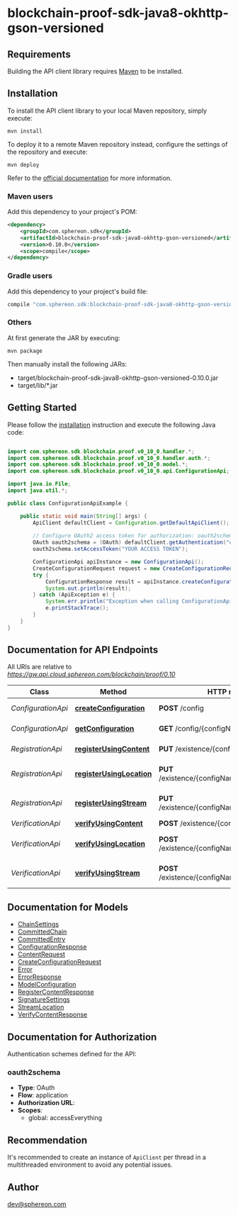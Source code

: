 # blockchain-proof-sdk-java8-okhttp-gson-versioned

## Requirements

Building the API client library requires [Maven](https://maven.apache.org/) to be installed.

## Installation

To install the API client library to your local Maven repository, simply execute:

```shell
mvn install
```

To deploy it to a remote Maven repository instead, configure the settings of the repository and execute:

```shell
mvn deploy
```

Refer to the [official documentation](https://maven.apache.org/plugins/maven-deploy-plugin/usage.html) for more information.

### Maven users

Add this dependency to your project's POM:

```xml
<dependency>
    <groupId>com.sphereon.sdk</groupId>
    <artifactId>blockchain-proof-sdk-java8-okhttp-gson-versioned</artifactId>
    <version>0.10.0</version>
    <scope>compile</scope>
</dependency>
```

### Gradle users

Add this dependency to your project's build file:

```groovy
compile "com.sphereon.sdk:blockchain-proof-sdk-java8-okhttp-gson-versioned:0.10.0"
```

### Others

At first generate the JAR by executing:

    mvn package

Then manually install the following JARs:

* target/blockchain-proof-sdk-java8-okhttp-gson-versioned-0.10.0.jar
* target/lib/*.jar

## Getting Started

Please follow the [installation](#installation) instruction and execute the following Java code:

```java

import com.sphereon.sdk.blockchain.proof.v0_10_0.handler.*;
import com.sphereon.sdk.blockchain.proof.v0_10_0.handler.auth.*;
import com.sphereon.sdk.blockchain.proof.v0_10_0.model.*;
import com.sphereon.sdk.blockchain.proof.v0_10_0.api.ConfigurationApi;

import java.io.File;
import java.util.*;

public class ConfigurationApiExample {

    public static void main(String[] args) {
        ApiClient defaultClient = Configuration.getDefaultApiClient();
        
        // Configure OAuth2 access token for authorization: oauth2schema
        OAuth oauth2schema = (OAuth) defaultClient.getAuthentication("oauth2schema");
        oauth2schema.setAccessToken("YOUR ACCESS TOKEN");

        ConfigurationApi apiInstance = new ConfigurationApi();
        CreateConfigurationRequest request = new CreateConfigurationRequest(); // CreateConfigurationRequest | Create a new Proof of Existence configuration using the provided settings. The context points to a context of the Easy Blockchain API. When you have no own context, simply use 'multichain' without the quotes as context. You will be using our multichain ledger then, which is recomended during development/testing
        try {
            ConfigurationResponse result = apiInstance.createConfiguration(request);
            System.out.println(result);
        } catch (ApiException e) {
            System.err.println("Exception when calling ConfigurationApi#createConfiguration");
            e.printStackTrace();
        }
    }
}

```

## Documentation for API Endpoints

All URIs are relative to *https://gw.api.cloud.sphereon.com/blockchain/proof/0.10*

Class | Method | HTTP request | Description
------------ | ------------- | ------------- | -------------
*ConfigurationApi* | [**createConfiguration**](docs/ConfigurationApi.md#createConfiguration) | **POST** /config | Create a new configuration
*ConfigurationApi* | [**getConfiguration**](docs/ConfigurationApi.md#getConfiguration) | **GET** /config/{configName} | Get configuration
*RegistrationApi* | [**registerUsingContent**](docs/RegistrationApi.md#registerUsingContent) | **PUT** /existence/{configName}/content | Register content
*RegistrationApi* | [**registerUsingLocation**](docs/RegistrationApi.md#registerUsingLocation) | **PUT** /existence/{configName}/streams/location | Register hash using the Storage API
*RegistrationApi* | [**registerUsingStream**](docs/RegistrationApi.md#registerUsingStream) | **PUT** /existence/{configName}/streams/multipart | Register bytestream/file hash
*VerificationApi* | [**verifyUsingContent**](docs/VerificationApi.md#verifyUsingContent) | **POST** /existence/{configName}/content | Verify content
*VerificationApi* | [**verifyUsingLocation**](docs/VerificationApi.md#verifyUsingLocation) | **POST** /existence/{configName}/streams/location | Verify hash using the Storage API
*VerificationApi* | [**verifyUsingStream**](docs/VerificationApi.md#verifyUsingStream) | **POST** /existence/{configName}/streams/multipart | Verify bytestream/file hash


## Documentation for Models

 - [ChainSettings](docs/ChainSettings.md)
 - [CommittedChain](docs/CommittedChain.md)
 - [CommittedEntry](docs/CommittedEntry.md)
 - [ConfigurationResponse](docs/ConfigurationResponse.md)
 - [ContentRequest](docs/ContentRequest.md)
 - [CreateConfigurationRequest](docs/CreateConfigurationRequest.md)
 - [Error](docs/Error.md)
 - [ErrorResponse](docs/ErrorResponse.md)
 - [ModelConfiguration](docs/ModelConfiguration.md)
 - [RegisterContentResponse](docs/RegisterContentResponse.md)
 - [SignatureSettings](docs/SignatureSettings.md)
 - [StreamLocation](docs/StreamLocation.md)
 - [VerifyContentResponse](docs/VerifyContentResponse.md)


## Documentation for Authorization

Authentication schemes defined for the API:
### oauth2schema

- **Type**: OAuth
- **Flow**: application
- **Authorization URL**: 
- **Scopes**: 
  - global: accessEverything


## Recommendation

It's recommended to create an instance of `ApiClient` per thread in a multithreaded environment to avoid any potential issues.

## Author

dev@sphereon.com

